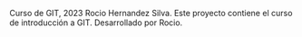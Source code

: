Curso de GIT, 2023
Rocio Hernandez Silva.
Este proyecto contiene el curso de introducción a GIT.
Desarrollado por Rocio.
